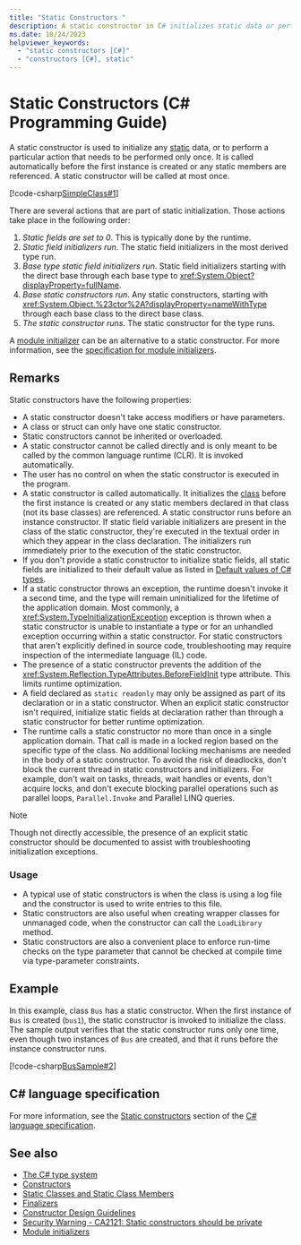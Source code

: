 ```yaml
---
title: "Static Constructors "
description: A static constructor in C# initializes static data or performs an action done only once. It runs before the first instance is created or static members are referenced.
ms.date: 10/24/2023
helpviewer_keywords: 
  - "static constructors [C#]"
  - "constructors [C#], static"
---
```

# Static Constructors (C# Programming Guide)

A static constructor is used to initialize any [static](../../language-reference/keywords/static.md) data, or to perform a particular action that needs to be performed only once. It is called automatically before the first instance is created or any static members are referenced. A static constructor will be called at most once.

[!code-csharp[SimpleClass#1](snippets/static-constructors/Program.cs#1)]

There are several actions that are part of static initialization. Those actions take place in the following order:

1. *Static fields are set to 0*. This is typically done by the runtime.
1. *Static field initializers run*. The static field initializers in the most derived type run.
1. *Base type static field initializers run*. Static field initializers starting with the direct base through each base type to <xref:System.Object?displayProperty=fullName>.
1. *Base static constructors run*. Any static constructors, starting with <xref:System.Object.%23ctor%2A?displayProperty=nameWithType> through each base class to the direct base class.
1. *The static constructor runs*. The static constructor for the type runs.

A [module initializer](../../language-reference/attributes/general.md#moduleinitializer-attribute) can be an alternative to a static constructor. For more information, see the [specification for module initializers](~/_csharplang/proposals/csharp-9.0/module-initializers.md).

## Remarks

Static constructors have the following properties:

- A static constructor doesn't take access modifiers or have parameters.
- A class or struct can only have one static constructor.
- Static constructors cannot be inherited or overloaded.
- A static constructor cannot be called directly and is only meant to be called by the common language runtime (CLR). It is invoked automatically.
- The user has no control on when the static constructor is executed in the program.
- A static constructor is called automatically. It initializes the [class](../../language-reference/keywords/class.md) before the first instance is created or any static members declared in that class (not its base classes) are referenced. A static constructor runs before an instance constructor. If static field variable initializers are present in the class of the static constructor, they're executed in the textual order in which they appear in the class declaration. The initializers run immediately prior to the execution of the static constructor.
- If you don't provide a static constructor to initialize static fields, all static fields are initialized to their default value as listed in [Default values of C# types](../../language-reference/builtin-types/default-values.md).
- If a static constructor throws an exception, the runtime doesn't invoke it a second time, and the type will remain uninitialized for the lifetime of the application domain. Most commonly, a <xref:System.TypeInitializationException> exception is thrown when a static constructor is unable to instantiate a type or for an unhandled exception occurring within a static constructor. For static constructors that aren't explicitly defined in source code, troubleshooting may require inspection of the intermediate language (IL) code.
- The presence of a static constructor prevents the addition of the <xref:System.Reflection.TypeAttributes.BeforeFieldInit> type attribute. This limits runtime optimization.
- A field declared as `static readonly` may only be assigned as part of its declaration or in a static constructor. When an explicit static constructor isn't required, initialize static fields at declaration rather than through a static constructor for better runtime optimization.
- The runtime calls a static constructor no more than once in a single application domain. That call is made in a locked region based on the specific type of the class. No additional locking mechanisms are needed in the body of a static constructor. To avoid the risk of deadlocks, don't block the current thread in static constructors and initializers. For example, don't wait on tasks, threads, wait handles or events, don't acquire locks, and don't execute blocking parallel operations such as parallel loops, `Parallel.Invoke` and Parallel LINQ queries.

> [!Note]
> Though not directly accessible, the presence of an explicit static constructor should be documented to assist with troubleshooting initialization exceptions.

### Usage

- A typical use of static constructors is when the class is using a log file and the constructor is used to write entries to this file.
- Static constructors are also useful when creating wrapper classes for unmanaged code, when the constructor can call the `LoadLibrary` method.
- Static constructors are also a convenient place to enforce run-time checks on the type parameter that cannot be checked at compile time via type-parameter constraints.

## Example

In this example, class `Bus` has a static constructor. When the first instance of `Bus` is created (`bus1`), the static constructor is invoked to initialize the class. The sample output verifies that the static constructor runs only one time, even though two instances of `Bus` are created, and that it runs before the instance constructor runs.

[!code-csharp[BusSample#2](snippets/static-constructors/Program.cs#2)]

## C# language specification

For more information, see the [Static constructors](~/_csharpstandard/standard/classes.md#1512-static-constructors) section of the [C# language specification](~/_csharpstandard/standard/README.md).

## See also

- [The C# type system](../../fundamentals/types/index.md)
- [Constructors](./constructors.md)
- [Static Classes and Static Class Members](./static-classes-and-static-class-members.md)
- [Finalizers](./finalizers.md)
- [Constructor Design Guidelines](../../../standard/design-guidelines/constructor.md#type-constructor-guidelines)
- [Security Warning - CA2121: Static constructors should be private](/visualstudio/code-quality/ca2121-static-constructors-should-be-private)
- [Module initializers](../../language-reference/attributes/general.md#moduleinitializer-attribute)
